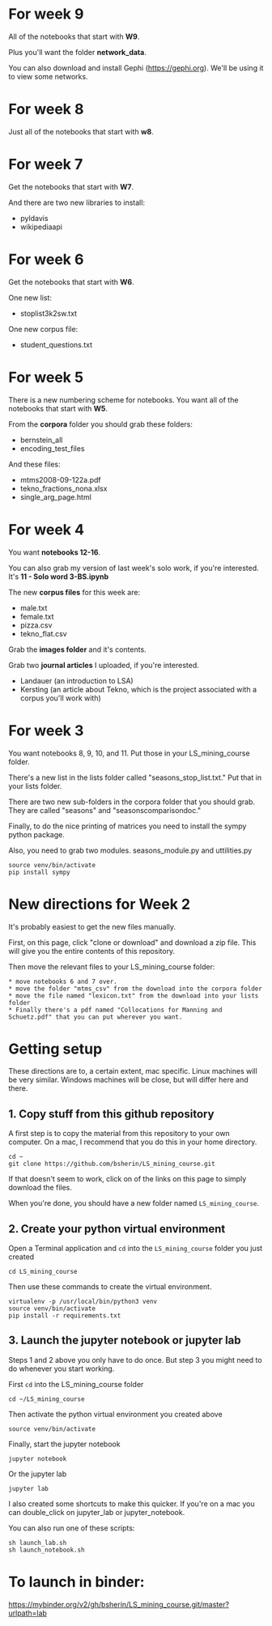 # For week 9

All of the notebooks that start with **W9**. 

Plus you'll want the folder **network_data**.

You can also download and install Gephi (https://gephi.org). We'll be using it to view some networks.

# For week 8

Just all of the notebooks that start with **w8**.

# For week 7

Get the notebooks that start with **W7**.

And there are two new libraries to install:

* pyldavis
* wikipediaapi

# For week 6

Get the notebooks that start with **W6**.

One new list: 

* stoplist3k2sw.txt

One new corpus file: 

* student_questions.txt

# For week 5

There is a new numbering scheme for notebooks. You want all of the notebooks that start with **W5**.

From the **corpora** folder you should grab these folders:

* bernstein_all
* encoding_test_files

And these files:

* mtms2008-09-122a.pdf
* tekno_fractions_nona.xlsx
* single_arg_page.html

# For week 4

You want **notebooks 12-16**. 

You can also grab my version of last week's solo work, if you're interested. It's **11 - Solo word 3-BS.ipynb**

The new **corpus files** for this week are:

* male.txt
* female.txt
* pizza.csv
* tekno_flat.csv

Grab the **images folder** and it's contents.

Grab two **journal articles** I uploaded, if you're interested.

* Landauer (an introduction to LSA)
* Kersting (an article about Tekno, which is the project associated with a corpus you'll work with)

# For week 3

You want notebooks 8, 9, 10, and 11. Put those in your LS_mining_course folder.

There's a new list in the lists folder called "seasons_stop_list.txt." Put that in your lists folder.

There are two new sub-folders in the corpora folder that you should grab. 
They are called "seasons" and "seasonscomparisondoc."

Finally, to do the nice printing of matrices you need to install the sympy python package.

Also, you need to grab two modules. seasons_module.py and uttilities.py

```
source venv/bin/activate
pip install sympy
```

# New directions for Week 2

It's probably easiest to get the new files manually. 

First, on this page, click "clone or download" and download a
zip file. This will give you the entire contents of this repository.

Then move the relevant files to your LS_mining_course folder:

    * move notebooks 6 and 7 over.
    * move the folder "mtms_csv" from the download into the corpora folder
    * move the file named "lexicon.txt" from the download into your lists folder
    * Finally there's a pdf named "Collocations for Manning and Schuetz.pdf" that you can put wherever you want.

# Getting setup

These directions are to, a certain extent, mac specific. Linux machines will be very similar. Windows machines will be close, but will differ here and there.

## 1. Copy stuff from this github repository

A first step is to copy the material from this repository to your own computer.
On a mac, I recommend that you do this in your home directory. 

```
cd ~
git clone https://github.com/bsherin/LS_mining_course.git
```

If that doesn't seem to work, click on of the links on this page to simply
download the files.

When you're done, you should have a new folder named `LS_mining_course`.

## 2. Create your python virtual environment

Open a Terminal application and `cd` into the `LS_mining_course` folder you just created

```
cd LS_mining_course
```
Then use these commands to create the virtual environment.

```
virtualenv -p /usr/local/bin/python3 venv
source venv/bin/activate
pip install -r requirements.txt
```

## 3. Launch the jupyter notebook or jupyter lab

Steps 1 and 2 above you only have to do once. But step 3 you might need to do
whenever you start working.

First `cd` into the LS_mining_course folder

```
cd ~/LS_mining_course
```

Then activate the python virtual environment you created above

```
source venv/bin/activate
```

Finally, start the jupyter notebook

```
jupyter notebook
```

Or the jupyter lab

```
jupyter lab
```

I also created some shortcuts to make this quicker.
If you're on a mac you can double_click on jupyter_lab or jupyter_notebook.

You can also run one of these scripts:

```
sh launch_lab.sh
sh launch_notebook.sh
```

# To launch in binder:

https://mybinder.org/v2/gh/bsherin/LS_mining_course.git/master?urlpath=lab

